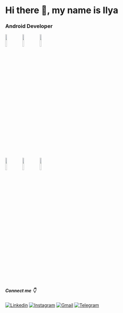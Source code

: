 # Hi there 👋, my name is Ilya

### Android Developer 

<p>
  <code><img width="10%" src="https://www.vectorlogo.zone/logos/android/android-ar21.svg"></code>
  <code><img width="10%" src="https://www.vectorlogo.zone/logos/java/java-ar21.svg"></code>
  <code><img width="10%" src="https://www.vectorlogo.zone/logos/kotlinlang/kotlinlang-ar21.svg"></code>
  <br />
  <code><img width="10%" src="https://www.vectorlogo.zone/logos/firebase/firebase-ar21.svg"></code> 
  <code><img width="10%" src="https://www.vectorlogo.zone/logos/google_maps/google_maps-ar21.svg"></code>
  <code><img width="10%" src="https://www.vectorlogo.zone/logos/git-scm/git-scm-ar21.svg"></code>
  <br />
</p>

##### Connect me 👇
[![Linkedin](https://img.shields.io/badge/-LinkedIn-blue?style=flat&logo=Linkedin&logoColor=white)](https://www.linkedin.com/in/ilya-stepanyuk-950800214)
[![Instagram](https://img.shields.io/badge/-Instagram-FF80AB?style=flat&labelColor=FF80AB&logo=instagram&logoColor=white)](https://www.instagram.com/st.slex/)
[![Gmail](https://img.shields.io/badge/-Gmail-c14438?style=flat&logo=Gmail&logoColor=white)](mailto:ilya977.077@gmail.com)
[![Telegram](https://img.shields.io/static/v1?label=&message=Telegram&color=3C78A9&logo=Telegram&logoColor=FFFFFF)](https://t.me/StSlex2)
